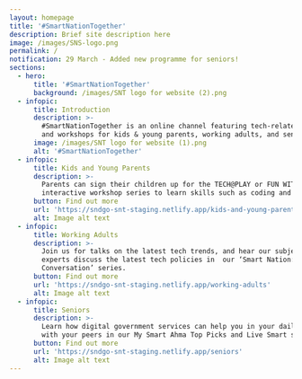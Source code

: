 ```yaml
---
layout: homepage
title: '#SmartNationTogether'
description: Brief site description here
image: /images/SNS-logo.png
permalink: /
notification: 29 March - Added new programme for seniors!
sections:
  - hero:
      title: '#SmartNationTogether'
      background: /images/SNT logo for website (2).png
  - infopic:
      title: Introduction
      description: >-
        #SmartNationTogether is an online channel featuring tech-related talks
        and workshops for kids & young parents, working adults, and seniors. 
      image: /images/SNT logo for website (1).png
      alt: '#SmartNationTogether'
  - infopic:
      title: Kids and Young Parents
      description: >-
        Parents can sign their children up for the TECH@PLAY or FUN WITH TECH
        interactive workshop series to learn skills such as coding and AI.
      button: Find out more
      url: 'https://sndgo-snt-staging.netlify.app/kids-and-young-parents'
      alt: Image alt text
  - infopic:
      title: Working Adults
      description: >-
        Join us for talks on the latest tech trends, and hear our subject
        experts discuss the latest tech policies in  our ‘Smart Nation: In
        Conversation’ series.
      button: Find out more
      url: 'https://sndgo-snt-staging.netlify.app/working-adults'
      alt: Image alt text
  - infopic:
      title: Seniors
      description: >-
        Learn how digital government services can help you in your daily lives
        with your peers in our My Smart Ahma Top Picks and Live Smart series.
      button: Find out more
      url: 'https://sndgo-snt-staging.netlify.app/seniors'
      alt: Image alt text
---
```

